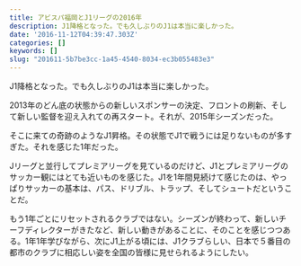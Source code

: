 ```yaml
---
title: アビスパ福岡とJ1リーグの2016年
description: J1降格となった。でも久しぶりのJ1は本当に楽しかった。
date: '2016-11-12T04:39:47.303Z'
categories: []
keywords: []
slug: "201611-5b7be3cc-1a45-4540-8034-ec3b055483e3"
---
```

J1降格となった。でも久しぶりのJ1は本当に楽しかった。

2013年のどん底の状態からの新しいスポンサーの決定、フロントの刷新、そして新しい監督を迎え入れての再スタート。それが、2015年シーズンだった。

そこに来ての奇跡のようなJ1昇格。その状態でJ1で戦うには足りないものが多すぎた。それを感じた1年だった。

Jリーグと並行してプレミアリーグを見ているのだけど、J1とプレミアリーグのサッカー観にはとても近いものを感じた。J1を1年間見続けて感じたのは、やっぱりサッカーの基本は、パス、ドリブル、トラップ、そしてシュートだということだ。

もう1年ごとにリセットされるクラブではない。シーズンが終わって、新しいチーフディレクターがきたなど、新しい動きがあることに、そのことを感じつつある。1年1年学びながら、次にJ1上がる頃には、J1クラブらしい、日本で５番目の都市のクラブに相応しい姿を全国の皆様に見せられるようにしたい。